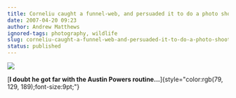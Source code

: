 ```yaml
---
title: Corneliu caught a funnel-web, and persuaded it to do a photo shoot
date: 2007-04-20 09:23
author: Andrew Matthews
ignored-tags: photography, wildlife
slug: corneliu-caught-a-funnel-web-and-persuaded-it-to-do-a-photo-shoot
status: published
---
```


[![](http://www.acorns.com.au/Attachment.ashx?id=WindowsLiveWriter/Icaughtalivefunnelweb_12CEB/funnelweb_thumb2.jpg)](http://www.acorns.com.au/2007/4/19/I+caught+a+live+funnel+web+.aspx)

[**I doubt he got far with the Austin Powers routine...**]{style="color:rgb(79, 129, 189);font-size:9pt;"}

